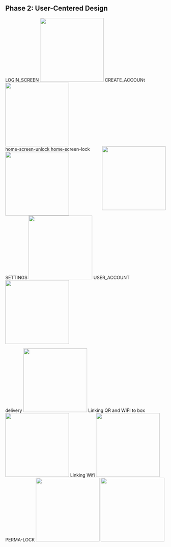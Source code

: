 ## Phase 2: User-Centered Design
<p float="left">
LOGIN_SCREEN <img src="https://i.imgur.com/k09lJc2.png" width="200">
CREATE_ACCOUNt <img src="https://i.imgur.com/41yVDhA.png" width="200"><br/>
home-screen-unlock <img align=right src="https://i.imgur.com/a84lJD9.png" width="200"> 
home-screen-lock <img src="https://i.imgur.com/Nx9mSWA.png" width="200"><br/>
SETTINGS <img src="https://i.imgur.com/0TQUBLv.png" width="200">
USER_ACCOUNT<img src="https://i.imgur.com/17Fc89J.png" width="200">

delivery <img src="https://i.imgur.com/epSPRmO.png" width="200"> 
Linking QR and WIFI to box <img src="https://i.imgur.com/dOxsljv.png" width="200">
Linking Wifi <img src="https://i.imgur.com/toubNux.png" width="200">
PERMA-LOCK <img src="https://i.imgur.com/64YWyoO.png" width="200">
<img src="https://i.imgur.com/17Fc89J.png" width="200">
</p>
